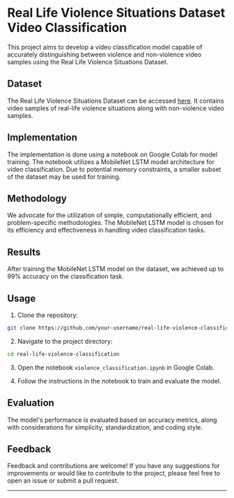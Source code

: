 
# Real Life Violence Situations Dataset Video Classification

This project aims to develop a video classification model capable of accurately distinguishing between violence and non-violence video samples using the Real Life Violence Situations Dataset.

## Dataset

The Real Life Violence Situations Dataset can be accessed [here]([https://link-to-dataset](https://www.kaggle.com/datasets/mohamedmustafa/real-life-violence-situations-dataset/data)). It contains video samples of real-life violence situations along with non-violence video samples.

## Implementation

The implementation is done using a notebook on Google Colab for model training. The notebook utilizes a MobileNet LSTM model architecture for video classification. Due to potential memory constraints, a smaller subset of the dataset may be used for training.

## Methodology

We advocate for the utilization of simple, computationally efficient, and problem-specific methodologies. The MobileNet LSTM model is chosen for its efficiency and effectiveness in handling video classification tasks.

## Results

After training the MobileNet LSTM model on the dataset, we achieved up to 99% accuracy on the classification task.

## Usage

1. Clone the repository:

```bash
git clone https://github.com/your-username/real-life-violence-classification.git
```

2. Navigate to the project directory:

```bash
cd real-life-violence-classification
```

3. Open the notebook `violence_classification.ipynb` in Google Colab.

4. Follow the instructions in the notebook to train and evaluate the model.

## Evaluation

The model's performance is evaluated based on accuracy metrics, along with considerations for simplicity, standardization, and coding style.

## Feedback

Feedback and contributions are welcome! If you have any suggestions for improvements or would like to contribute to the project, please feel free to open an issue or submit a pull request.

---
